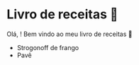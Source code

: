 # Livro de receitas :chicken:

Olá, ! Bem vindo ao meu livro de receitas :wave:

- Strogonoff de frango
- Pavê